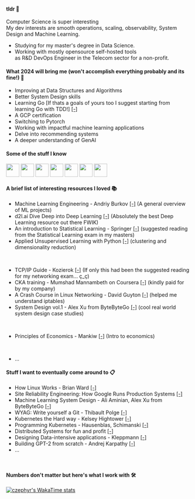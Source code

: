 <!--
**czephyr/czephyr** is a ✨ _special_ ✨ repository because its `README.md` (this file) appears on your GitHub profile.

Here are some ideas to get you started:

- 🔭 I’m currently working on ...
- 🌱 I’m currently learning ...
- 👯 I’m looking to collaborate on ...
- 🤔 I’m looking for help with ...
- 💬 Ask me about ...
- 📫 How to reach me: ...
- 😄 Pronouns: ...
- ⚡ Fun fact: ...
-->

#### tldr 📖
Computer Science is super interesting  </br>
My dev interests are smooth operations, scaling, observability, System Design and Machine Learning.

* Studying for my master's degree in Data Science.
* Working with mostly opensource self-hosted tools </br> as R&D DevOps Engineer in the Telecom sector for a non-profit.

#### What 2024 will bring me (won't accomplish everything probably and its fine!) 🌱

* Improving at Data Structures and Algorithms
* Better System Design skills
* Learning Go [If thats a goals of yours too I suggest starting from learning Go with TDD!] [[-]](https://quii.gitbook.io/learn-go-with-tests)
* A GCP certification
* Switching to Pytorch
* Working with impactful machine learning applications
* Delve into recommending systems
* A deeper understanding of GenAI

#### Some of the stuff I know
<p align="left">
<img src="https://cdn.jsdelivr.net/gh/devicons/devicon/icons/linux/linux-original.svg" width=36 height=36 />        
<img src="https://cdn.jsdelivr.net/gh/devicons/devicon/icons/python/python-original.svg" width=36 height=36 />
<img src="https://cdn.jsdelivr.net/gh/devicons/devicon/icons/kubernetes/kubernetes-plain.svg" width=36 height=36 />
<img src="https://cdn.jsdelivr.net/gh/devicons/devicon/icons/docker/docker-original.svg" width=36 height=36 />
<img src="https://cdn.jsdelivr.net/gh/devicons/devicon/icons/ansible/ansible-original.svg" width=36 height=36 />
<img src="https://cdn.jsdelivr.net/gh/devicons/devicon/icons/django/django-plain.svg" width=36 height=36 />
<img src="https://cdn.jsdelivr.net/gh/devicons/devicon/icons/tensorflow/tensorflow-original.svg" width=36 height=36 />                    
</p>

#### A brief list of interesting resources I loved 📚

* Machine Learning Engineering - Andriy Burkov [[-]](http://www.mlebook.com/wiki/doku.php) (A general overview of ML projects)
* d2l.ai Dive Deep into Deep Learning [[-]](https://d2l.ai/) (Absolutely the best Deep Learning resource out there FWIK)
* An introduction to Statistical Learning - Springer [[-]](https://www.statlearning.com/) (suggested reading from the Statistical Learning exam in my masters)
* Applied Unsupervised Learning with Python [[-]](https://www.packtpub.com/en-it/product/applied-unsupervised-learning-with-python-9781789952292?=type=ebook) (clustering and dimensionality reduction)
</br>

* TCP/IP Guide - Kozierok [[-]](http://www.tcpipguide.com/buybook.htm) (If only this had been the suggested reading for my networking exam... ç_ç)
* CKA training - Mumshad Mannambeth on Coursera [[-]](https://www.udemy.com/course/certified-kubernetes-administrator-with-practice-tests/) (kindly paid for by my company)
* A Crash Course in Linux Networking - David Guyton [[-]](https://datahacker.blog/index.php?preview=1&option=com_dropfiles&format=&task=frontfile.download&catid=67&id=32&Itemid=1000000000000) (helped me understand iptables)
* System Design vol.1 - Alex Xu from ByteByteGo [[-]](https://www.goodreads.com/en/book/show/54109255) (cool real world system design case studies)
</br>


* Principles of Economics - Mankiw [[-]](https://en.wikipedia.org/wiki/Principles_of_Economics_(Mankiw_book)) (Intro to economics)
</br>


* ...

#### Stuff I want to eventually come around to 📋

* How Linux Works -  Brian Ward [[-]](https://nostarch.com/howlinuxworks3) 
* Site Reliability Engineering: How Google Runs Production Systems [[-]](https://sre.google/books/)
* Machine Learning System Design -  Ali Aminian, Alex Xu from ByteByteGo [[-]](https://www.amazon.com/Machine-Learning-System-Design-Interview/dp/1736049127)
* WYAG: Write yourself a Git - Thibault Polge [[-]](https://wyag.thb.lt/)
* Kubernetes the Hard way - Kelsey Hightower [[-]](https://github.com/kelseyhightower/kubernetes-the-hard-way)
* Programming Kubernetes - Hausenblas, Schimanski [[-]](https://www.oreilly.com/library/view/programming-kubernetes/9781492047094/)
* Distributed Systems for fun and profit [[-]](https://book.mixu.net/distsys/single-page.html)
* Designing Data-intensive applications - Kleppmann [[-]](https://dataintensive.net/)
* Building GPT-2 from scratch - Andrej Karpathy [[-]](https://youtu.be/l8pRSuU81PU?si=OWAPUlD0ED6Nn5Y5)
* ...

</br>

#### Numbers don't matter but here's what I work with 🛠️
[![czephyr's WakaTime stats](https://github-readme-stats.vercel.app/api/wakatime?username=czephyr&layout=compact)](https://github.com/anuraghazra/github-readme-stats)
